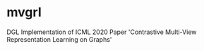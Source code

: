 # mvgrl
DGL Implementation of ICML 2020 Paper 'Contrastive Multi-View Representation Learning on Graphs'
